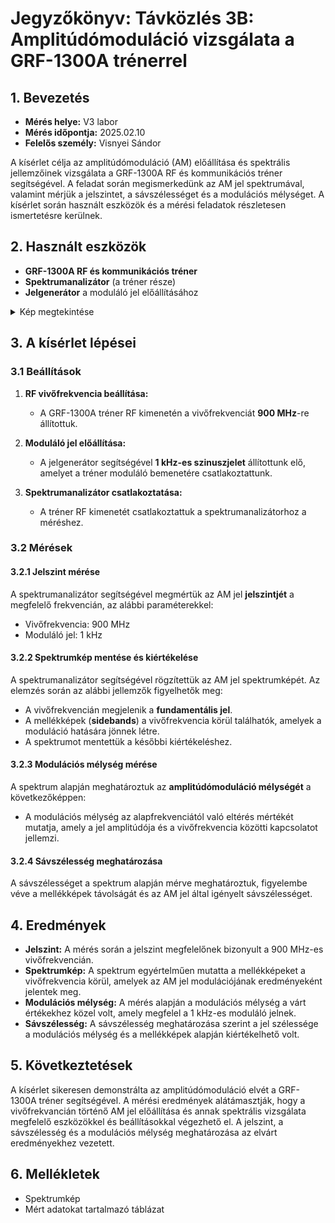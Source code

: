 # Jegyzőkönyv: Távközlés 3B: Amplitúdómoduláció vizsgálata a GRF-1300A trénerrel

## 1. Bevezetés

- **Mérés helye:** V3 labor
- **Mérés időpontja:** 2025.02.10
- **Felelős személy:** Visnyei Sándor

A kísérlet célja az amplitúdómoduláció (AM) előállítása és spektrális jellemzőinek vizsgálata a GRF-1300A RF és kommunikációs tréner segítségével. A feladat során megismerkedünk az AM jel spektrumával, valamint mérjük a jelszintet, a sávszélességet és a modulációs mélységet. A kísérlet során használt eszközök és a mérési feladatok részletesen ismertetésre kerülnek.

## 2. Használt eszközök

- **GRF-1300A RF és kommunikációs tréner**
- **Spektrumanalizátor** (a tréner része)
- **Jelgenerátor** a moduláló jel előállításához

<details>
  <summary>Kép megtekintése</summary>
  
  <img src="https://sancy1021.github.io/Tavkozles/3B/grf-1300a.jpg"/>

  <img src="https://sancy1021.github.io/Tavkozles/3B/hmo1002-hero-1200x735-White-b.jpg"/>

</details>

## 3. A kísérlet lépései

### 3.1 Beállítások

1. **RF vivőfrekvencia beállítása:** 
   - A GRF-1300A tréner RF kimenetén a vivőfrekvenciát **900 MHz**-re állítottuk.
   
2. **Moduláló jel előállítása:**
   - A jelgenerátor segítségével **1 kHz-es szinuszjelet** állítottunk elő, amelyet a tréner moduláló bemenetére csatlakoztattunk.

3. **Spektrumanalizátor csatlakoztatása:**
   - A tréner RF kimenetét csatlakoztattuk a spektrumanalizátorhoz a méréshez.

### 3.2 Mérések

#### 3.2.1 Jelszint mérése

A spektrumanalizátor segítségével megmértük az AM jel **jelszintjét** a megfelelő frekvencián, az alábbi paraméterekkel:
   - Vivőfrekvencia: 900 MHz
   - Moduláló jel: 1 kHz

#### 3.2.2 Spektrumkép mentése és kiértékelése

A spektrumanalizátor segítségével rögzítettük az AM jel spektrumképét. Az elemzés során az alábbi jellemzők figyelhetők meg:
   - A vivőfrekvencián megjelenik a **fundamentális jel**.
   - A mellékképek (**sidebands**) a vivőfrekvencia körül találhatók, amelyek a moduláció hatására jönnek létre.
   - A spektrumot mentettük a későbbi kiértékeléshez.

#### 3.2.3 Modulációs mélység mérése

A spektrum alapján meghatároztuk az **amplitúdómoduláció mélységét** a következőképpen:
   - A modulációs mélység az alapfrekvenciától való eltérés mértékét mutatja, amely a jel amplitúdója és a vivőfrekvencia közötti kapcsolatot jellemzi.

#### 3.2.4 Sávszélesség meghatározása

A sávszélességet a spektrum alapján mérve meghatároztuk, figyelembe véve a mellékképek távolságát és az AM jel által igényelt sávszélességet.

## 4. Eredmények

- **Jelszint:** A mérés során a jelszint megfelelőnek bizonyult a 900 MHz-es vivőfrekvencián.
- **Spektrumkép:** A spektrum egyértelműen mutatta a mellékképeket a vivőfrekvencia körül, amelyek az AM jel modulációjának eredményeként jelentek meg.
- **Modulációs mélység:** A mérés alapján a modulációs mélység a várt értékekhez közel volt, amely megfelel a 1 kHz-es moduláló jelnek.
- **Sávszélesség:** A sávszélesség meghatározása szerint a jel szélessége a modulációs mélység és a mellékképek alapján kiértékelhető volt.

## 5. Következtetések

A kísérlet sikeresen demonstrálta az amplitúdómoduláció elvét a GRF-1300A tréner segítségével. A mérési eredmények alátámasztják, hogy a vivőfrekvancián történő AM jel előállítása és annak spektrális vizsgálata megfelelő eszközökkel és beállításokkal végezhető el. A jelszint, a sávszélesség és a modulációs mélység meghatározása az elvárt eredményekhez vezetett.

## 6. Mellékletek

- Spektrumkép
- Mért adatokat tartalmazó táblázat


